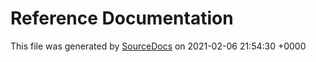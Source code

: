 # Reference Documentation

This file was generated by [SourceDocs](https://github.com/eneko/SourceDocs) on 2021-02-06 21:54:30 +0000